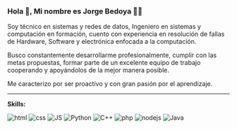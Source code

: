 ### Hola 👋, Mi nombre es Jorge Bedoya 👨‍💻

Soy técnico en sistemas y redes de datos, Ingeniero en sistemas y computación en formación, cuento con experiencia en resolución de fallas de Hardware, Software y electrónica enfocada a la computación. 

Busco constantemente desarrollarme profesionalmente, cumplir con las metas propuestas, formar parte de un excelente equipo de trabajo cooperando y apoyándolos de la mejor manera posible.

Me caracterizo por ser proactivo y con gran pasión por el aprendizaje.

--------------
**Skills:**

![html](https://user-images.githubusercontent.com/54302061/211167332-71ea5d11-bbf0-4dfc-b3e6-8600a0177881.png)
![css](https://user-images.githubusercontent.com/54302061/211167351-0b0a1ea5-5c50-4399-8ac8-41bcaeab9ecd.png)
![JS](https://user-images.githubusercontent.com/54302061/211167361-3010ff17-2dcc-4dfc-b420-0ceb0fe5bbf7.png)
![Python](https://user-images.githubusercontent.com/54302061/211167419-760652a1-f924-45ce-9122-324ecea7b620.png)
![C++](https://user-images.githubusercontent.com/54302061/211167430-e464a35d-7125-4b12-886c-916bb91fc5a3.png)
![php](https://user-images.githubusercontent.com/54302061/211167374-5ebf54b5-1444-4fa8-9edc-0072d119af26.png)
![nodejs](https://user-images.githubusercontent.com/54302061/211167387-4fb2c441-0252-4504-9cf6-82b79e1e37aa.png)
![Java](https://user-images.githubusercontent.com/54302061/211167397-04e00e66-0c4a-43dc-9c14-3417d2951c73.png)


<!--
Connect with me:
![<img src='https://user-images.githubusercontent.com/54302061/211166738-25969a3e-2f44-4ade-9594-d66a36686b0f.png>)]([https://www.linkedin.com/in/https://www.linkedin.com/in/jorge-alberto-bedoya-montoya-1318a7229//](https://www.linkedin.com/in/jorge-bedoya-it/))  
  

[![trophy](https://github-profile-trophy.vercel.app/?username=https://github.com/Jorge-Bedoya)](https://github.com/ryo-ma/github-profile-trophy)

[![Top Langs](https://github-readme-stats.vercel.app/api/top-langs/?username=https://github.com/Jorge-Bedoya)](https://github.com/anuraghazra/github-readme-stats)

![GitHub stats](https://github-readme-stats.vercel.app/api?username=https://github.com/Jorge-Bedoya&show_icons=true)  

![GitHub metrics](https://metrics.lecoq.io/https://github.com/Jorge-Bedoya)  

![GitHub streak stats](https://github-readme-streak-stats.herokuapp.com/?user=https://github.com/Jorge-Bedoya)  

![Profile views](https://gpvc.arturio.dev/https://github.com/Jorge-Bedoya)

<!--
**Jorge-Bedoya/Jorge-Bedoya** is a ✨ _special_ ✨ repository because its `README.md` (this file) appears on your GitHub profile.

Here are some ideas to get you started:

- 🔭 I’m currently working on ...
- 🌱 I’m currently learning ...
- 👯 I’m looking to collaborate on ...
- 🤔 I’m looking for help with ...
- 💬 Ask me about ...
- 📫 How to reach me: ...
- 😄 Pronouns: ...
- ⚡ Fun fact: ...
-->
